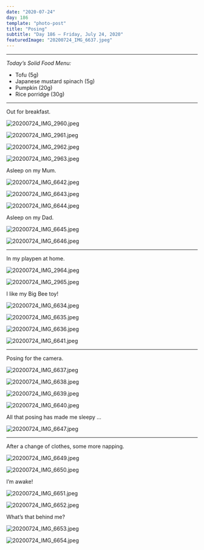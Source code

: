 ```yaml
---
date: "2020-07-24"
day: 186
template: "photo-post"
title: "Posing"
subtitle: "Day 186 – Friday, July 24, 2020"
featuredImage: "20200724_IMG_6637.jpeg"
---
```


<hr />

_Today’s Solid Food Menu:_

- Tofu (5g)
- Japanese mustard spinach (5g)
- Pumpkin (20g)
- Rice porridge (30g)

<hr />

Out for breakfast.

![20200724_IMG_2960.jpeg](20200724_IMG_2960.jpeg)

![20200724_IMG_2961.jpeg](20200724_IMG_2961.jpeg)

![20200724_IMG_2962.jpeg](20200724_IMG_2962.jpeg)

![20200724_IMG_2963.jpeg](20200724_IMG_2963.jpeg)

Asleep on my Mum.

![20200724_IMG_6642.jpeg](20200724_IMG_6642.jpeg)

![20200724_IMG_6643.jpeg](20200724_IMG_6643.jpeg)

![20200724_IMG_6644.jpeg](20200724_IMG_6644.jpeg)

Asleep on my Dad.

![20200724_IMG_6645.jpeg](20200724_IMG_6645.jpeg)

![20200724_IMG_6646.jpeg](20200724_IMG_6646.jpeg)

<hr />

In my playpen at home.

![20200724_IMG_2964.jpeg](20200724_IMG_2964.jpeg)

![20200724_IMG_2965.jpeg](20200724_IMG_2965.jpeg)

I like my Big Bee toy!

![20200724_IMG_6634.jpeg](20200724_IMG_6634.jpeg)

![20200724_IMG_6635.jpeg](20200724_IMG_6635.jpeg)

![20200724_IMG_6636.jpeg](20200724_IMG_6636.jpeg)

![20200724_IMG_6641.jpeg](20200724_IMG_6641.jpeg)

<hr />

Posing for the camera.

![20200724_IMG_6637.jpeg](20200724_IMG_6637.jpeg)

![20200724_IMG_6638.jpeg](20200724_IMG_6638.jpeg)

![20200724_IMG_6639.jpeg](20200724_IMG_6639.jpeg)

![20200724_IMG_6640.jpeg](20200724_IMG_6640.jpeg)

All that posing has made me sleepy …

![20200724_IMG_6647.jpeg](20200724_IMG_6647.jpeg)

<hr />

After a change of clothes, some more napping.

![20200724_IMG_6649.jpeg](20200724_IMG_6649.jpeg)

![20200724_IMG_6650.jpeg](20200724_IMG_6650.jpeg)

I’m awake!

![20200724_IMG_6651.jpeg](20200724_IMG_6651.jpeg)

![20200724_IMG_6652.jpeg](20200724_IMG_6652.jpeg)

What’s that behind me?

![20200724_IMG_6653.jpeg](20200724_IMG_6653.jpeg)

![20200724_IMG_6654.jpeg](20200724_IMG_6654.jpeg)
